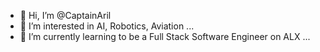 - 👋 Hi, I’m @CaptainAril
- 👀 I’m interested in AI, Robotics, Aviation ...
- 🌱 I’m currently learning to be a Full Stack Software Engineer on ALX ...
<!---
- 💞️ I’m looking to collaborate on ...
- 📫 How to reach me ...
--->
<!---
CaptainAril/CaptainAril is a ✨ special ✨ repository because its `README.md` (this file) appears on your GitHub profile.
You can click the Preview link to take a look at your changes.
--->
